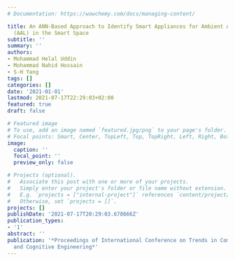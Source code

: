 ```yaml
---
# Documentation: https://wowchemy.com/docs/managing-content/

title: An ANN-Based Approach to Identify Smart Appliances for Ambient Assisted Living
  (AAL) in the Smart Space
subtitle: ''
summary: ''
authors:
- Mohammad Helal Uddin
- Mohammad Nahid Hossain
- S-H Yang
tags: []
categories: []
date: '2021-01-01'
lastmod: 2021-07-17T22:29:03+02:00
featured: true
draft: false

# Featured image
# To use, add an image named `featured.jpg/png` to your page's folder.
# Focal points: Smart, Center, TopLeft, Top, TopRight, Left, Right, BottomLeft, Bottom, BottomRight.
image:
  caption: ''
  focal_point: ''
  preview_only: false

# Projects (optional).
#   Associate this post with one or more of your projects.
#   Simply enter your project's folder or file name without extension.
#   E.g. `projects = ["internal-project"]` references `content/project/deep-learning/index.md`.
#   Otherwise, set `projects = []`.
projects: []
publishDate: '2021-07-17T20:29:03.678666Z'
publication_types:
- '1'
abstract: ''
publication: '*Proceedings of International Conference on Trends in Computational
  and Cognitive Engineering*'
---
```

